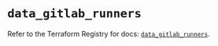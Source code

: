 # `data_gitlab_runners`

Refer to the Terraform Registry for docs: [`data_gitlab_runners`](https://registry.terraform.io/providers/gitlabhq/gitlab/18.4.1/docs/data-sources/runners).
